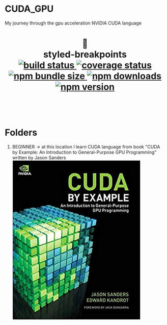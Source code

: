 # CUDA_GPU
My journey through the gpu acceleration NVIDIA CUDA language

<div align="center">
<h1>
 💅 <br>
 styled-breakpoints <br>

<a href="https://travis-ci.org/mg901/styled-breakpoints">
<img alt="build status" src="https://img.shields.io/travis/mg901/styled-breakpoints/master.svg?style=flat-square">
</a>
<a href="https://coveralls.io/github/mg901/styled-breakpoints?branch=master">
<img alt="coverage status" src="https://img.shields.io/coveralls/github/mg901/styled-breakpoints/master.svg?style=flat-square">
</a>
<a href="https://bundlephobia.com/result?p=styled-breakpoints@6.8.0">
<img alt="npm bundle size" src="https://img.shields.io/bundlephobia/minzip/styled-breakpoints.svg?style=flat-square">
</a>
<a href="https://img.shields.io/npm/dm/styled-breakpoints?style=flat-square">
  <img alt="npm downloads" src="https://img.shields.io/npm/dm/styled-breakpoints?style=flat-square">
</a>
<a href="https://www.npmjs.com/package/styled-breakpoints">
<img alt="npm version" src="https://img.shields.io/npm/v/styled-breakpoints.svg?style=flat-square">
</a>

</h1>
</div>
<br>
<br>
<br>

# Folders
1. BEGINNER -> at this location I learn CUDA language from book "CUDA by Example: An Introduction to General-Purpose GPU Programming" written by Jason Sanders <br />
![alt text](REPOSITORY_IMAGES/cuda_book_sanders.png)